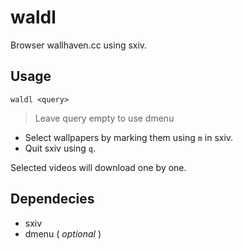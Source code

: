 # waldl

Browser wallhaven.cc using sxiv.

## Usage
```
waldl <query>
```
> Leave query empty to use dmenu

- Select wallpapers by marking them using `m` in sxiv.
- Quit sxiv using `q`.

Selected videos will download one by one.


## Dependecies

* sxiv
* dmenu ( *optional* )
